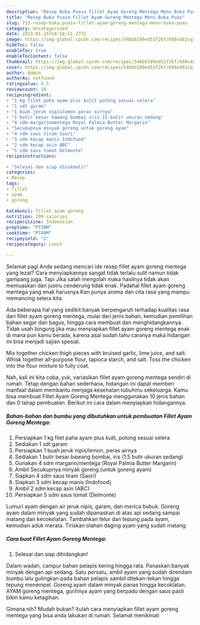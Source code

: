 ```yaml
---
description: "Resep Buka Puasa Fillet Ayam Goreng Mentega Menu Buka Puas"
title: "Resep Buka Puasa Fillet Ayam Goreng Mentega Menu Buka Puas"
slug: 733-resep-buka-puasa-fillet-ayam-goreng-mentega-menu-buka-puas
category: Uncategorized
date: 2023-01-25T14:58:51.277Z
image: https://img-global.cpcdn.com/recipes/546bb189ed51f26f/680x482cq70/fillet-ayam-goreng-mentega-foto-resep-utama.jpg
hideToc: false
enableToc: true
enableTocContent: false
thumbnail: https://img-global.cpcdn.com/recipes/546bb189ed51f26f/680x482cq70/fillet-ayam-goreng-mentega-foto-resep-utama.jpg
cover: https://img-global.cpcdn.com/recipes/546bb189ed51f26f/680x482cq70/fillet-ayam-goreng-mentega-foto-resep-utama.jpg
author: Admin
authorAv: notfound
ratingvalue: 4.5
reviewcount: 18
recipeingredient:
- "1 kg filet paha ayam plus kulit potong sesuai selera"
- "1 sdt garam"
- "1 buah jeruk nipislemon peras airnya"
- "1 butir besar bawang bombai iris 15 butir ukuran sedang"
- "4 sdm margarinmentega Royal Palmia Butter Margarin"
- "Secukupnya minyak goreng untuk goreng ayam"
- "4 sdm saus tiram Saori"
- "3 sdm kecap manis Indofood"
- "2 sdm kecap asin ABC"
- "5 sdm saus tomat Delmonte"
recipeinstructions:

- "Selesai dan siap dinikmati!"
categories:
- Resep
tags:
- fillet
- ayam
- goreng

katakunci: fillet ayam goreng 
nutrition: 299 calories
recipecuisine: Indonesian
preptime: "PT39M"
cooktime: "PT49M"
recipeyield: "2"
recipecategory: Lunch

---
```



Selamat pagi Anda sedang mencari ide resep fillet ayam goreng mentega yang lezat? Cara menyiapkannya sangat tidak terlalu sulit namun tidak gampang juga. Tapi Jika salah mengolah maka hasilnya tidak akan memuaskan dan justru cenderung tidak enak. Padahal fillet ayam goreng mentega yang enak harusnya Kan punya aroma dan cita rasa yang mampu memancing selera kita.


Ada beberapa hal yang sedikit banyak berpengaruh terhadap kualitas rasa dari fillet ayam goreng mentega, mulai dari jenis bahan, kemudian pemilihan bahan segar dan bagus, hingga cara membuat dan menghidangkannya. Tidak usah bingung jika mau menyiapkan fillet ayam goreng mentega enak di mana pun kamu berada, karena asal sudah tahu caranya maka hidangan ini bisa menjadi sajian spesial.

Mix together chicken thigh pieces with bruised garlic, lime juice, and salt. Whisk together all-purpose flour, tapioca starch, and salt. Toss the chicken into the flour mixture to fully coat.


Nah, kali ini kita coba, yuk, variasikan fillet ayam goreng mentega sendiri di rumah. Tetap dengan bahan sederhana, hidangan ini dapat memberi manfaat dalam membantu menjaga kesehatan tubuhmu sekeluarga. Kamu bisa membuat Fillet Ayam Goreng Mentega menggunakan 10 jenis bahan dan 0 tahap pembuatan. Berikut ini cara dalam menyiapkan hidangannya.

<!--inarticleads1-->

##### Bahan-bahan dan bumbu yang dibutuhkan untuk pembuatan Fillet Ayam Goreng Mentega:

1. Persiapkan 1 kg filet paha ayam plus kulit, potong sesuai selera
1. Sediakan 1 sdt garam
1. Persiapkan 1 buah jeruk nipis/lemon, peras airnya
1. Sediakan 1 butir besar bawang bombai, iris (1.5 butir ukuran sedang)
1. Gunakan 4 sdm margarin/mentega (Royal Palmia Butter Margarin)
1. Ambil Secukupnya minyak goreng (untuk goreng ayam)
1. Siapkan 4 sdm saus tiram (Saori)
1. Siapkan 3 sdm kecap manis (Indofood)
1. Ambil 2 sdm kecap asin (ABC)
1. Persiapkan 5 sdm saus tomat (Delmonte)


Lumuri ayam dengan air jeruk nipis, garam, dan merica bubuk. Goreng ayam dalam minyak yang sudah dipanaskan di atas api sedang sampai matang dan kecokelatan. Tambahkan telur dan tepung pada ayam, kemudian aduk merata. Tiriskan olahan daging ayam yang sudah matang. 

<!--inarticleads2-->

##### Cara buat Fillet Ayam Goreng Mentega:


1. Selesai dan siap dihidangkan!

Dalam wadah, campur bahan pelapis kering hingga rata. Panaskan banyak minyak dengan api sedang. Satu persatu, ambil ayam yang sudah direndam bumbu lalu gulingkan pada bahan pelapis sambil ditekan-tekan hingga tepung menempel. Goreng ayam dalam minyak panas hingga kecoklatan. AYAM goreng mentega, gurihnya ayam yang berpadu dengan saus pasti bikin kamu ketagihan. 

Gimana nih? Mudah bukan? Itulah cara menyiapkan fillet ayam goreng mentega yang bisa anda lakukan di rumah. Selamat menikmati
